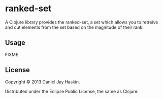 # ranked-set

A Clojure library provides the ranked-set, a set which allows you to retreive
and cut elements from the set based on the magnitude of their rank.

## Usage

FIXME

## License

Copyright © 2013 Daniel Jay Haskin.

Distributed under the Eclipse Public License, the same as Clojure.
